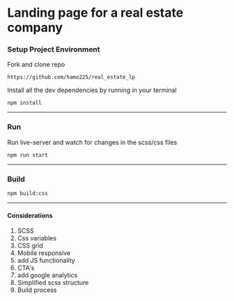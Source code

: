 # Landing page for a real estate company

### Setup Project Environment

Fork and clone repo
```
https://github.com/hamo225/real_estate_lp
```
Install all the dev dependencies by running in your terminal
```
npm install
``` 

---

### Run
Run live-server and watch for changes in the scss/css files
```
npm run start
``` 

---

### Build
```
npm build:css
```

---

#### Considerations
1. SCSS
2. Css variables
3. CSS grid
4. Mobile responsive
5. add JS functionality
6. CTA's
7. add google analytics
8. Simplified scss structure
9. Build process

